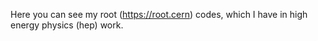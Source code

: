 Here you can see my root (https://root.cern) codes, which I have in high energy physics (hep) work.
